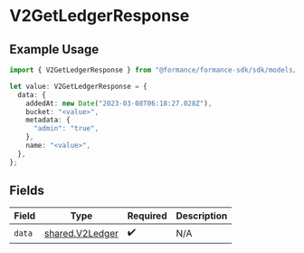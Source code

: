 # V2GetLedgerResponse

## Example Usage

```typescript
import { V2GetLedgerResponse } from "@formance/formance-sdk/sdk/models/shared";

let value: V2GetLedgerResponse = {
  data: {
    addedAt: new Date("2023-03-08T06:18:27.028Z"),
    bucket: "<value>",
    metadata: {
      "admin": "true",
    },
    name: "<value>",
  },
};
```

## Fields

| Field                                                     | Type                                                      | Required                                                  | Description                                               |
| --------------------------------------------------------- | --------------------------------------------------------- | --------------------------------------------------------- | --------------------------------------------------------- |
| `data`                                                    | [shared.V2Ledger](../../../sdk/models/shared/v2ledger.md) | :heavy_check_mark:                                        | N/A                                                       |